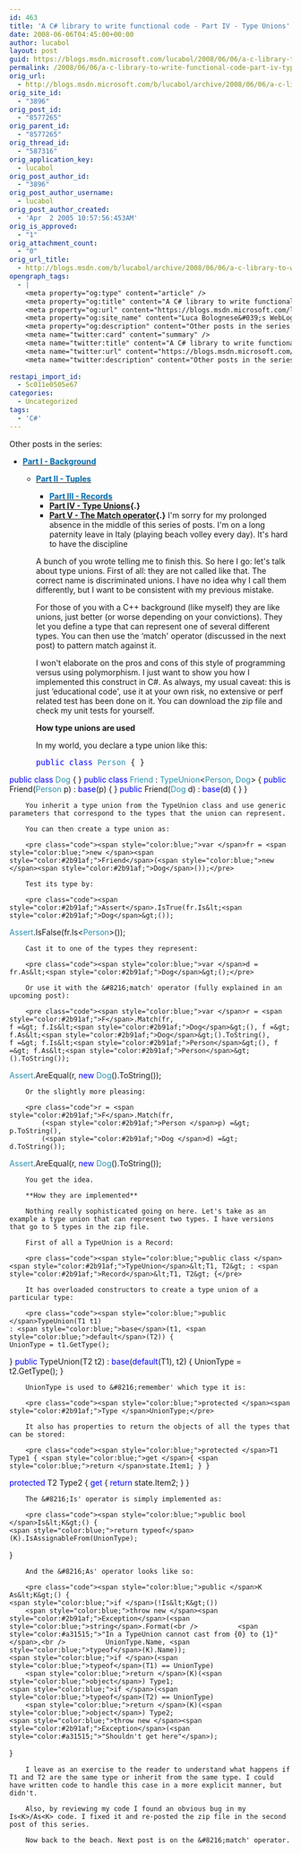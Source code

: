 ```yaml
---
id: 463
title: 'A C# library to write functional code - Part IV - Type Unions'
date: 2008-06-06T04:45:00+00:00
author: lucabol
layout: post
guid: https://blogs.msdn.microsoft.com/lucabol/2008/06/06/a-c-library-to-write-functional-code-part-iv-type-unions/
permalink: /2008/06/06/a-c-library-to-write-functional-code-part-iv-type-unions/
orig_url:
  - http://blogs.msdn.microsoft.com/b/lucabol/archive/2008/06/06/a-c-library-to-write-functional-code-part-iv-type-unions.aspx
orig_site_id:
  - "3896"
orig_post_id:
  - "8577265"
orig_parent_id:
  - "8577265"
orig_thread_id:
  - "587316"
orig_application_key:
  - lucabol
orig_post_author_id:
  - "3896"
orig_post_author_username:
  - lucabol
orig_post_author_created:
  - 'Apr  2 2005 10:57:56:453AM'
orig_is_approved:
  - "1"
orig_attachment_count:
  - "0"
orig_url_title:
  - http://blogs.msdn.com/b/lucabol/archive/2008/06/06/a-c-library-to-write-functional-code-part-iv-type-unions.aspx
opengraph_tags:
  - |
    <meta property="og:type" content="article" />
    <meta property="og:title" content="A C# library to write functional code  - Part IV  - Type Unions" />
    <meta property="og:url" content="https://blogs.msdn.microsoft.com/lucabol/2008/06/06/a-c-library-to-write-functional-code-part-iv-type-unions/" />
    <meta property="og:site_name" content="Luca Bolognese&#039;s WebLog" />
    <meta property="og:description" content="Other posts in the series: Part I  - Background Part II  - Tuples Part III  - Records Part IV  - Type Unions Part V  - The Match operator I'm sorry for my prolonged absence in the middle of this series of posts. I'm on a long paternity leave in Italy (playing beach volley every day)...." />
    <meta name="twitter:card" content="summary" />
    <meta name="twitter:title" content="A C# library to write functional code  - Part IV  - Type Unions" />
    <meta name="twitter:url" content="https://blogs.msdn.microsoft.com/lucabol/2008/06/06/a-c-library-to-write-functional-code-part-iv-type-unions/" />
    <meta name="twitter:description" content="Other posts in the series: Part I  - Background Part II  - Tuples Part III  - Records Part IV  - Type Unions Part V  - The Match operator I'm sorry for my prolonged absence in the middle of this series of posts. I'm on a long paternity leave in Italy (playing beach volley every day)...." />
    
restapi_import_id:
  - 5c011e0505e67
categories:
  - Uncategorized
tags:
  - 'C#'
---
```

Other posts in the series:

  * [**<font color="#006bad">Part I  - Background</font>**](http://blogs.msdn.com/lucabol/archive/2008/04/01/a-c-library-to-write-functional-code-part-i-background.aspx) 
      * [**<font color="#006bad">Part II  - Tuples</font>**](http://blogs.msdn.com/lucabol/archive/2008/04/08/a-c-library-to-write-functional-code-part-ii-tuples.aspx) 
          * **[<font color="#006bad">Part III  - Records</font>](http://blogs.msdn.com/lucabol/archive/2008/04/21/a-c-library-to-write-functional-code-part-iii-records.aspx)**
          * **[Part IV  - Type Unions](http://blogs.msdn.com/lucabol/archive/2008/06/06/a-c-library-to-write-functional-code-part-iv-type-unions.aspx){.}**
          * **[Part V  - The Match operator](http://blogs.msdn.com/lucabol/archive/2008/07/15/a-c-library-to-write-functional-code-part-v-the-match-operator.aspx){.}**
        I'm sorry for my prolonged absence in the middle of this series of posts. I'm on a long paternity leave in Italy (playing beach volley every day). It's hard to have the discipline
        
        A bunch of you wrote telling me to finish this. So here I go: let's talk about type unions. First of all: they are not called like that. The correct name is discriminated unions. I have no idea why I call them differently, but I want to be consistent with my previous mistake.
        
        For those of you with a C++ background (like myself) they are like unions, just better (or worse depending on your convictions). They let you define a type that can represent one of several different types. You can then use the &#8216;match' operator (discussed in the next post) to pattern match against it.
        
        I won't elaborate on the pros and cons of this style of programming versus using polymorphism. I just want to show you how I implemented this construct in C#. As always, my usual caveat: this is just &#8216;educational code', use it at your own risk, no extensive or perf related test has been done on it. You can download the zip file and check my unit tests for yourself.
        
        **How type unions are used**
        
        In my world, you declare a type union like this:
        
        <pre class="code"><span style="color:blue;">public class </span><span style="color:#2b91af;">Person </span>{ }
<span style="color:blue;">public class </span><span style="color:#2b91af;">Dog </span>{ }
<span style="color:blue;">public class </span><span style="color:#2b91af;">Friend </span>: <span style="color:#2b91af;">TypeUnion</span>&lt;<span style="color:#2b91af;">Person</span>, <span style="color:#2b91af;">Dog</span>&gt; {
    <span style="color:blue;">public </span>Friend(<span style="color:#2b91af;">Person </span>p) : <span style="color:blue;">base</span>(p) { }
    <span style="color:blue;">public </span>Friend(<span style="color:#2b91af;">Dog </span>d) : <span style="color:blue;">base</span>(d) { }
}</pre>
        
        
        
        You inherit a type union from the TypeUnion class and use generic parameters that correspond to the types that the union can represent.
        
        You can then create a type union as:
        
        <pre class="code"><span style="color:blue;">var </span>fr = <span style="color:blue;">new </span><span style="color:#2b91af;">Friend</span>(<span style="color:blue;">new </span><span style="color:#2b91af;">Dog</span>());</pre>
        
        Test its type by:
        
        <pre class="code"><span style="color:#2b91af;">Assert</span>.IsTrue(fr.Is&lt;<span style="color:#2b91af;">Dog</span>&gt;());
<span style="color:#2b91af;">Assert</span>.IsFalse(fr.Is&lt;<span style="color:#2b91af;">Person</span>&gt;());</pre>
        
        Cast it to one of the types they represent:
        
        <pre class="code"><span style="color:blue;">var </span>d = fr.As&lt;<span style="color:#2b91af;">Dog</span>&gt;();</pre>
        
        Or use it with the &#8216;match' operator (fully explained in an upcoming post):
        
        <pre class="code"><span style="color:blue;">var </span>r = <span style="color:#2b91af;">F</span>.Match(fr,
    f =&gt; f.Is&lt;<span style="color:#2b91af;">Dog</span>&gt;(), f =&gt; f.As&lt;<span style="color:#2b91af;">Dog</span>&gt;().ToString(),
    f =&gt; f.Is&lt;<span style="color:#2b91af;">Person</span>&gt;(), f =&gt; f.As&lt;<span style="color:#2b91af;">Person</span>&gt;().ToString());
<span style="color:#2b91af;">Assert</span>.AreEqual(r, <span style="color:blue;">new </span><span style="color:#2b91af;">Dog</span>().ToString());</pre>
        
        Or the slightly more pleasing:
        
        <pre class="code">r = <span style="color:#2b91af;">F</span>.Match(fr,
            (<span style="color:#2b91af;">Person </span>p) =&gt; p.ToString(),
            (<span style="color:#2b91af;">Dog </span>d) =&gt; d.ToString());
<span style="color:#2b91af;">Assert</span>.AreEqual(r, <span style="color:blue;">new </span><span style="color:#2b91af;">Dog</span>().ToString());</pre>
        
        You get the idea.
        
        **How they are implemented**
        
        Nothing really sophisticated going on here. Let's take as an example a type union that can represent two types. I have versions that go to 5 types in the zip file.
        
        First of all a TypeUnion is a Record:
        
        <pre class="code"><span style="color:blue;">public class </span><span style="color:#2b91af;">TypeUnion</span>&lt;T1, T2&gt; : <span style="color:#2b91af;">Record</span>&lt;T1, T2&gt; {</pre>
        
        It has overloaded constructors to create a type union of a particular type:
        
        <pre class="code"><span style="color:blue;">public </span>TypeUnion(T1 t1)
    : <span style="color:blue;">base</span>(t1, <span style="color:blue;">default</span>(T2)) {
    UnionType = t1.GetType();
}
<span style="color:blue;">public </span>TypeUnion(T2 t2)
    : <span style="color:blue;">base</span>(<span style="color:blue;">default</span>(T1), t2) {
    UnionType = t2.GetType();
}</pre>
        
        
        
        UnionType is used to &#8216;remember' which type it is:
        
        <pre class="code"><span style="color:blue;">protected </span><span style="color:#2b91af;">Type </span>UnionType;</pre>
        
        It also has properties to return the objects of all the types that can be stored:
        
        <pre class="code"><span style="color:blue;">protected </span>T1 Type1 { <span style="color:blue;">get </span>{ <span style="color:blue;">return </span>state.Item1; } }
<span style="color:blue;">protected </span>T2 Type2 { <span style="color:blue;">get </span>{ <span style="color:blue;">return </span>state.Item2; } }</pre>
        
        The &#8216;Is' operator is simply implemented as:
        
        <pre class="code"><span style="color:blue;">public bool </span>Is&lt;K&gt;() {
    <span style="color:blue;">return typeof</span>(K).IsAssignableFrom(UnionType);
}</pre>
        
        And the &#8216;As' operator looks like so:
        
        <pre class="code"><span style="color:blue;">public </span>K As&lt;K&gt;() {
    <span style="color:blue;">if </span>(!Is&lt;K&gt;())
        <span style="color:blue;">throw new </span><span style="color:#2b91af;">Exception</span>(<span style="color:blue;">string</span>.Format(<br />          <span style="color:#a31515;">"In a TypeUnion cannot cast from {0} to {1}"</span>,<br />          UnionType.Name, <span style="color:blue;">typeof</span>(K).Name));
    <span style="color:blue;">if </span>(<span style="color:blue;">typeof</span>(T1) == UnionType)
        <span style="color:blue;">return </span>(K)(<span style="color:blue;">object</span>) Type1;
    <span style="color:blue;">if </span>(<span style="color:blue;">typeof</span>(T2) == UnionType)
        <span style="color:blue;">return </span>(K)(<span style="color:blue;">object</span>) Type2;
    <span style="color:blue;">throw new </span><span style="color:#2b91af;">Exception</span>(<span style="color:#a31515;">"Shouldn't get here"</span>);
}</pre>
        
        I leave as an exercise to the reader to understand what happens if T1 and T2 are the same type or inherit from the same type. I could have written code to handle this case in a more explicit manner, but didn't.
        
        Also, by reviewing my code I found an obvious bug in my Is<K>/As<K> code. I fixed it and re-posted the zip file in the second post of this series.
        
        Now back to the beach. Next post is on the &#8216;match' operator.